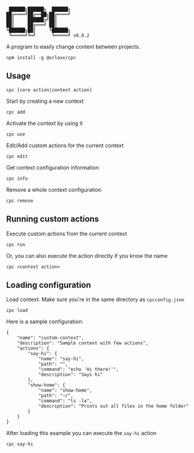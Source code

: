      ██████╗██████╗  ██████╗
    ██╔════╝██╔══██╗██╔════╝
    ██║     ██████╔╝██║
    ██║     ██╔═══╝ ██║
    ╚██████╗██║     ╚██████╗
     ╚═════╝╚═╝      ╚═════╝ v0.0.2

A program to easily change context between projects.

    npm install -g @orloxx/cpc

## Usage

    cpc [core action|context action]

Start by creating a new context

    cpc add

Activate the context by using it

    cpc use

Edit/Add custom actions for the current context

    cpc edit

Get context configuration information

    cpc info

Remove a whole context configuration

    cpc remove

## Running custom actions

Execute custom actions from the current context

    cpc run

Or, you can also execute the action directly if you know the name

    cpc <context action>

## Loading configuration

Load context. Make sure you're in the same directory as `cpcconfig.json`

    cpc load

Here is a sample configuration:

    {
        "name": "custom-context",
        "description": "Sample context with few actions",
        "actions": {
            "say-hi": {
                "name": "say-hi",
                "path": "",
                "command": "echo 'Hi there!'",
                "description": "Says hi"
            },
            "show-home": {
                "name": "show-home",
                "path": "~/",
                "command": "ls -la",
                "description": "Prints out all files in the home folder"
            }
        }
    }

After loading this example you can execute the `say-hi` action

    cpc say-hi

